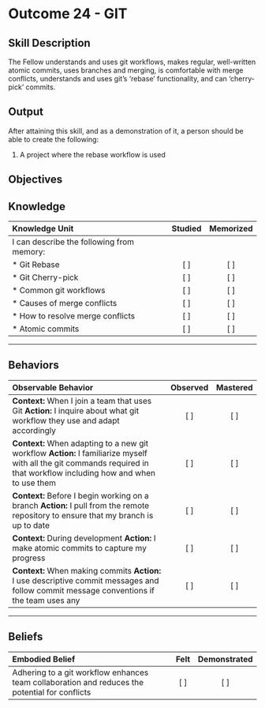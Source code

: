 # Outcome 24 - GIT

**Skill Description**
----------
The Fellow understands and uses git workflows, makes regular, well-written atomic commits, uses branches and merging, is comfortable with merge conflicts, understands and uses git’s ‘rebase’ functionality, and can ‘cherry-pick’ commits.

**Output**
----------
After attaining this skill, and as a demonstration of it, a person should be able to create the following:

1. A project where the rebase workflow is used


**Objectives**
----------
## **Knowledge**


| Knowledge Unit   |      Studied      | Memorized |
|:-------------|:------------------:|:--------:|
| I can describe the following from memory: | | |
| * Git Rebase | [ ] | [ ]  |
| * Git Cherry-pick     | [ ] | [ ]  |
| * Common git workflows     | [ ] | [ ]  |
| * Causes of merge conflicts     | [ ] | [ ]  |
| * How to resolve merge conflicts     | [ ] | [ ]  |
| * Atomic commits     | [ ] | [ ]  |


----------


## **Behaviors**

| Observable Behavior   |      Observed      | Mastered |
|:-------------|:------------------:|:--------:|
| **Context:** When I join a team that uses Git **Action:** I inquire about what git workflow they use and adapt accordingly | [ ] | [ ]  |
| **Context:** When adapting to a new git workflow **Action:** I familiarize myself with all the git commands required in that workflow including how and when to use them  | [ ] | [ ]  |
| **Context:** Before I begin working on a branch **Action:** I pull from the remote repository to ensure that my branch is up to date | [ ] | [ ]  |
| **Context:** During development **Action:** I make atomic commits to capture my progress | [ ] | [ ]  |
| **Context:** When making commits **Action:** I use descriptive commit messages and follow commit message conventions if the team uses any | [ ] | [ ]  |



----------


## **Beliefs**


| Embodied Belief   |      Felt      | Demonstrated |
|:-------------|:------------------:|:--------:|
| Adhering to a git workflow enhances team collaboration and reduces the potential for conflicts | [ ] | [ ]  |

